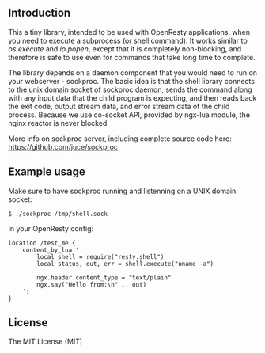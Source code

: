 ## Introduction

This a tiny library, intended to be used with OpenResty applications, when
you need to execute a subprocess (or shell command). It works similar to
*os.execute* and *io.popen*, except that it is completely non-blocking, and
therefore is safe to use even for commands that take long time to complete.

The library depends on a daemon component that you would need to run
on your webserver - sockproc. The basic idea is that the shell library
connects to the unix domain socket of sockproc daemon, sends the command
along with any input data that the child program is expecting, and then
reads back the exit code, output stream data, and error stream data of
the child process. Because we use co-socket API, provided by ngx-lua
module, the nginx reactor is never blocked

More info on sockproc server, including complete source code here:
https://github.com/juce/sockproc


## Example usage

Make sure to have sockproc running and listenning on a UNIX domain socket:

    $ ./sockproc /tmp/shell.sock

In your OpenResty config:

    location /test_me {
        content_by_lua '
            local shell = require("resty.shell")
            local status, out, err = shell.execute("uname -a")

            ngx.header.content_type = "text/plain"
            ngx.say("Hello from:\n" .. out)
        ';
    }


## License

The MIT License (MIT)
